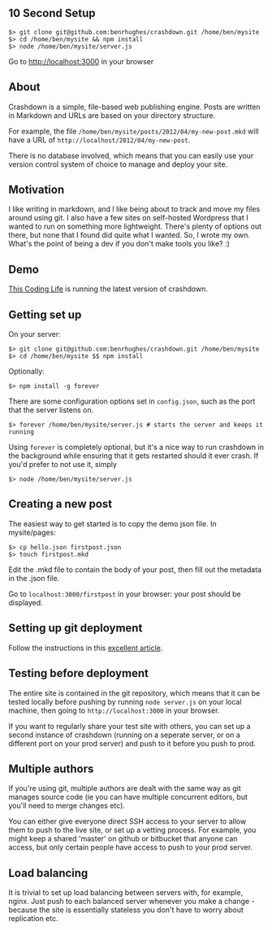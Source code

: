 ## 10 Second Setup
	$> git clone git@github.com:benrhughes/crashdown.git /home/ben/mysite
	$> cd /home/ben/mysite && npm install 
	$> node /home/ben/mysite/server.js	
	
Go to [http://localhost:3000](http://localhost:3000) in your browser
	
## About
Crashdown is a simple, file-based web publishing engine. Posts are written in Markdown and URLs are based on your directory structure.

For example, the file `/home/ben/mysite/posts/2012/04/my-new-post.mkd` will have a URL of `http://localhost/2012/04/my-new-post`. 

There is no database involved, which means that you can easily use your version control system of choice to manage and deploy your site.

## Motivation
I like writing in markdown, and I like being about to track and move my files around using git. I also have a few sites on self-hosted Wordpress that I wanted to run on something more lightweight. There's plenty of options out there, but none that I found did quite what I wanted. So, I wrote my own. What's the point of being a dev if you don't make tools you like? :)

## Demo
[This Coding Life](http://thiscodinglife.com) is running the latest version of crashdown.

## Getting set up
On your server:

	$> git clone git@github.com:benrhughes/crashdown.git /home/ben/mysite
	$> cd /home/ben/mysite $$ npm install

Optionally:

	$> npm install -g forever 
	
There are some configuration options set in `config.json`, such as the port that the server listens on.

	$> forever /home/ben/mysite/server.js # starts the server and keeps it running

Using `forever` is completely optional, but it's a nice way to run crashdown in the background while ensuring that it gets restarted should it ever crash. If you'd prefer to not use it, simply

	$> node /home/ben/mysite/server.js

## Creating a new post
The easiest way to get started is to copy the demo json file. In mysite/pages:

	$> cp hello.json firstpost.json
	$> touch firstpost.mkd

Edit the .mkd file to contain the body of your post, then fill out the metadata in the .json file. 

Go to `localhost:3000/firstpost` in your browser: your post should be displayed.

## Setting up git deployment
Follow the instructions in this [excellent article](http://toroid.org/ams/git-website-howto).

## Testing before deployment
The entire site is contained in the git repository, which means that it can be tested locally before pushing by running `node server.js` on your local machine, then going to `http://localhost:3000` in your browser.

If you want to regularly share your test site with others, you can set up a second instance of crashdown (running on a seperate server, or on a different port on your prod server) and push to it before you push to prod.

## Multiple authors
If you're using git, multiple authors are dealt with the same way as git manages source code (ie you can have multiple concurrent editors, but you'll need to merge changes etc). 

You can either give everyone direct SSH access to your server to allow them to push to the live site, or set up a vetting process. For example, you might keep a shared 'master' on github or bitbucket that anyone can access, but only certain people have access to push to your prod server.

## Load balancing
It is trivial to set up load balancing between servers with, for example, nginx. Just push to each balanced server whenever you make a change - because the site is essentially stateless you don't have to worry about replication etc.
